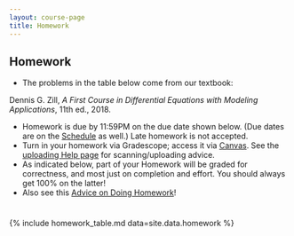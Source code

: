 ```yaml
---
layout: course-page
title: Homework
---
```


## Homework

  * The problems in the table below come from our textbook:
  
  Dennis G. Zill, _A First Course in Differential Equations with Modeling Applications_, 11th ed., 2018.
  * Homework is due by 11:59PM on the due date shown below.  (Due dates are on the [Schedule](assets/general/F23/schedule.pdf) as well.)  Late homework is not accepted.
  * Turn in your homework via Gradescope; access it via [Canvas](https://canvas.alaska.edu/courses/16214).  See the [uploading Help page](techHelp.html) for scanning/uploading advice.
  * As indicated below, part of your Homework will be graded for correctness, and most just on completion and effort.  You should always get 100% on the latter!
  * Also see this [Advice on Doing Homework](hw-advice.html)!

<div style="padding-bottom: 10px"></div>

{% include homework_table.md  data=site.data.homework %}

<div style="padding-bottom: 40px"></div>
